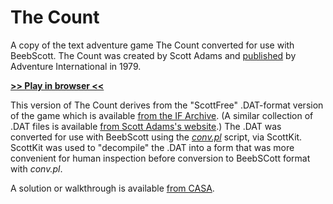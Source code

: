 # The Count

A copy of the text adventure game The Count converted for use with BeebScott. The Count was created by Scott Adams and [published](https://en.wikipedia.org/wiki/List_of_Scott_Adams_Adventure_video_games) by Adventure International in 1979.

[**>> Play in browser <<**](http://bbcmicro.co.uk//jsbeeb/play.php?autoboot&disc=https://raw.githubusercontent.com/ahope1/BeebScott/main/games/ScottAdams/05%20The%20Count/adv05-count.ssd&cpuMultiplier=2)

This version of The Count derives from the "ScottFree" .DAT-format version of the game which is available [from the IF Archive](https://www.ifarchive.org/indexes/if-archive/scott-adams/games/scottfree/). (A similar collection of .DAT files is available [from Scott Adams's website](https://www.msadams.com/downloads.htm).) The .DAT was converted for use with BeebScott using the [*conv.pl*](https://github.com/ahope1/BeebScott/tree/main/conv.pl) script, via ScottKit. ScottKit was used to "decompile" the .DAT into a form that was more convenient for human inspection before conversion to BeebSCott format with *conv.pl*. 

A solution or walkthrough is available [from CASA](http://www.solutionarchive.com/game/id%2C95/Count%2C+The.html).

